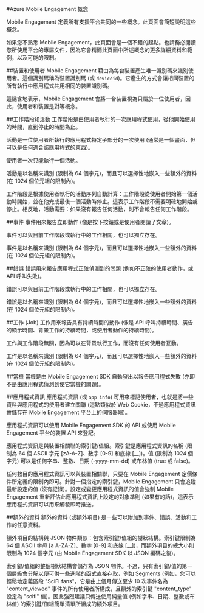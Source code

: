 <properties
	pageTitle="Mobile Engagement 概念"
	description="Mobile Engagement 概念"
	services="mobile-engagement"
	documentationCenter="mobile"
	authors="piyushjo"
	manager="dwrede"
	editor="" />

<tags
	ms.service="mobile-engagement"
	ms.workload="mobile"
	ms.tgt_pltfrm="mobile-android"
	ms.devlang="na"
	ms.topic="get-started-article"
	ms.date="08/10/2015"
	ms.author="piyushjo" />

#Azure Mobile Engagement 概念

Mobile Engagement 定義所有支援平台共同的一些概念。此頁面會簡短說明這些概念。

如果您不熟悉 Mobile Engagement，此頁面會是一個不錯的起點。也請務必閱讀您所使用平台的專屬文件，因為它會精簡此頁面中所述概念的更多詳細資料和範例，以及可能的限制。

##裝置和使用者
Mobile Engagement 藉由為每台裝置產生唯一識別碼來識別使用者。這個識別碼稱為裝置識別碼 (或 `deviceid`)。它產生的方式會讓相同裝置的所有執行中應用程式共用相同的裝置識別碼。

這隱含地表示，Mobile Engagement 會將一台裝置視為只屬於一位使用者，因此，使用者和裝置是對等概念。

##工作階段和活動
工作階段是由使用者執行的一次應用程式使用，從他開始使用的時間，直到停止的時間為止。

活動是一位使用者所執行的應用程式特定子部分的一次使用 (通常是一個畫面，但可以是任何適合該應用程式的東西)。

使用者一次只能執行一個活動。

活動是以名稱來識別 (限制為 64 個字元)，而且可以選擇性地嵌入一些額外的資料 (在 1024 個位元組的限制內)。

工作階段是根據使用者執行的活動序列自動計算：工作階段從使用者開始第一個活動時開始，並在他完成最後一個活動時停止。這表示工作階段不需要明確地開始或停止。相反地，活動需要：如果沒有報告任何活動，則不會報告任何工作階段。

##事件
事件用來報告立即動作 (像是按下按鈕或是使用者閱讀了文章)。

事件可以與目前工作階段或執行中的工作相關，也可以獨立存在。

事件是以名稱來識別 (限制為 64 個字元)，而且可以選擇性地嵌入一些額外的資料 (在 1024 個位元組的限制內)。

##錯誤
錯誤用來報告應用程式正確偵測到的問題 (例如不正確的使用者動作，或 API 呼叫失敗)。

錯誤可以與目前工作階段或執行中的工作相關，也可以獨立存在。

錯誤是以名稱來識別 (限制為 64 個字元)，而且可以選擇性地嵌入一些額外的資料 (在 1024 個位元組的限制內)。

##工作 (Job)
工作用來報告具有持續時間的動作 (像是 API 呼叫持續時間、廣告的顯示時間、背景工作的持續時間，或使用者動作的持續時間)。

工作與工作階段無關，因為可以在背景執行工作，而沒有任何使用者互動。

工作是以名稱來識別 (限制為 64 個字元)，而且可以選擇性地嵌入一些額外的資料 (在 1024 個位元組的限制內)。

##當機
當機是由 Mobile Engagement SDK 自動發出以報告應用程式失敗 (亦即不是由應用程式偵測到使它當機的問題)。

##應用程式資訊
應用程式資訊 (或 `app info`) 可用來標記使用者，也就是將一些資料與應用程式的使用者建立關聯 (這點類似於 Web Cookie，不過應用程式資訊會儲存在 Mobile Engagement 平台上的伺服器端)。

應用程式資訊可以使用 Mobile Engagement SDK 的 API 或使用 Mobile Engagement 平台的裝置 API 來登記。

應用程式資訊是與裝置相關聯的索引鍵/值組。索引鍵是應用程式資訊的名稱 (限制為 64 個 ASCII 字元 [zA-A-Z]、數字 [0-9] 和底線 [\_\_])。值 (限制為 1024 個字元) 可以是任何字串、整數、日期 (-yyyy-mm-dd) 或布林值 (true 或 false)。

任何數目的應用程式資訊可以與裝置相關聯，只要在 Mobile Engagement 定價條件所定義的限制內即可。針對一個指定的索引鍵，Mobile Engagement 只會追蹤最新設定的值 (沒有記錄)。設定或變更應用程式資訊的值會強制 Mobile Engagement 重新評估此應用程式資訊上設定的對象準則 (如果有的話)，這表示應用程式資訊可以用來觸發即時推送。

##額外的資料
額外的資料 (或額外項目) 是一些可以附加到事件、錯誤、活動和工作的任意資料。

額外項目的結構與 JSON 物件類似：包含索引鍵/值組的樹狀結構。索引鍵限制為 64 個 ASCII 字母 [a A-ZA-Z]、數字 [0-9] 和底線 [\_\_])，而額外項目的總大小則限制為 1024 個字元 (由 Mobile Engagement SDK 以 JSON 編碼之後)。

索引鍵/值組的整個樹狀結構會儲存為 JSON 物件。不過，只有索引鍵/值的第一個層級會分解以便可供一些進階的函式直接存取，例如 Segments (例如，您可以輕鬆地定義區段 "SciFi fans"，它是由上個月傳送至少 10 次事件名為 "content\_viewed" 事件的所有使用者所構成，且額外的索引鍵 "content\_type" 設定為 "scifi" 值)。因此強烈建議只傳送使用純量值 (例如字串、日期、整數或布林值) 的索引鍵/值組簡單清單所組成的額外項目。
 

<!---HONumber=August15_HO7-->